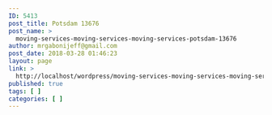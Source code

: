 ```yaml
---
ID: 5413
post_title: Potsdam 13676
post_name: >
  moving-services-moving-services-moving-services-potsdam-13676
author: mrgabonijeff@gmail.com
post_date: 2018-03-28 01:46:23
layout: page
link: >
  http://localhost/wordpress/moving-services-moving-services-moving-services-potsdam-13676/
published: true
tags: [ ]
categories: [ ]
---
```

